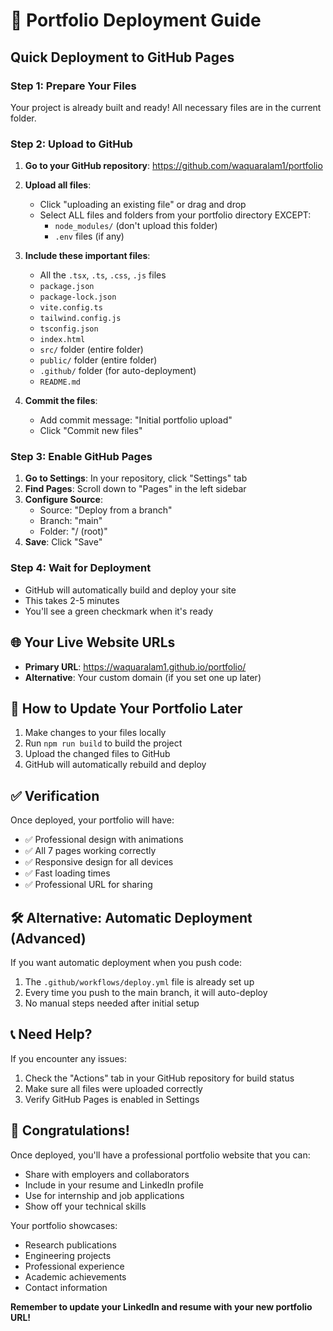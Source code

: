 # 🚀 Portfolio Deployment Guide

## Quick Deployment to GitHub Pages

### Step 1: Prepare Your Files
Your project is already built and ready! All necessary files are in the current folder.

### Step 2: Upload to GitHub

1. **Go to your GitHub repository**: https://github.com/waquaralam1/portfolio

2. **Upload all files**:
   - Click "uploading an existing file" or drag and drop
   - Select ALL files and folders from your portfolio directory EXCEPT:
     - `node_modules/` (don't upload this folder)
     - `.env` files (if any)
   
3. **Include these important files**:
   - All the `.tsx`, `.ts`, `.css`, `.js` files
   - `package.json`
   - `package-lock.json`
   - `vite.config.ts`
   - `tailwind.config.js`
   - `tsconfig.json`
   - `index.html`
   - `src/` folder (entire folder)
   - `public/` folder (entire folder)
   - `.github/` folder (for auto-deployment)
   - `README.md`

4. **Commit the files**:
   - Add commit message: "Initial portfolio upload"
   - Click "Commit new files"

### Step 3: Enable GitHub Pages

1. **Go to Settings**: In your repository, click "Settings" tab
2. **Find Pages**: Scroll down to "Pages" in the left sidebar
3. **Configure Source**: 
   - Source: "Deploy from a branch"
   - Branch: "main" 
   - Folder: "/ (root)"
4. **Save**: Click "Save"

### Step 4: Wait for Deployment
- GitHub will automatically build and deploy your site
- This takes 2-5 minutes
- You'll see a green checkmark when it's ready

## 🌐 Your Live Website URLs

- **Primary URL**: https://waquaralam1.github.io/portfolio/
- **Alternative**: Your custom domain (if you set one up later)

## 🔄 How to Update Your Portfolio Later

1. Make changes to your files locally
2. Run `npm run build` to build the project
3. Upload the changed files to GitHub
4. GitHub will automatically rebuild and deploy

## ✅ Verification

Once deployed, your portfolio will have:
- ✅ Professional design with animations
- ✅ All 7 pages working correctly
- ✅ Responsive design for all devices
- ✅ Fast loading times
- ✅ Professional URL for sharing

## 🛠️ Alternative: Automatic Deployment (Advanced)

If you want automatic deployment when you push code:
1. The `.github/workflows/deploy.yml` file is already set up
2. Every time you push to the main branch, it will auto-deploy
3. No manual steps needed after initial setup

## 📞 Need Help?

If you encounter any issues:
1. Check the "Actions" tab in your GitHub repository for build status
2. Make sure all files were uploaded correctly
3. Verify GitHub Pages is enabled in Settings

## 🎉 Congratulations!

Once deployed, you'll have a professional portfolio website that you can:
- Share with employers and collaborators
- Include in your resume and LinkedIn profile
- Use for internship and job applications
- Show off your technical skills

Your portfolio showcases:
- Research publications
- Engineering projects
- Professional experience
- Academic achievements
- Contact information

**Remember to update your LinkedIn and resume with your new portfolio URL!**
